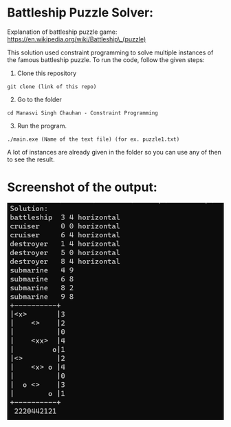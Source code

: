 Battleship Puzzle Solver:
=========================

Explanation of battleship puzzle game:
https://en.wikipedia.org/wiki/Battleship\_(puzzle)

This solution used constraint programming to solve multiple instances of the famous battleship puzzle. To run the code, follow the given steps:

1. Clone this repository
```
git clone (link of this repo)
```
2. Go to the folder
```
cd Manasvi Singh Chauhan - Constraint Programming
```
3. Run the program.
```
./main.exe (Name of the text file) (for ex. puzzle1.txt)
```
A lot of instances are already given in the folder so you can use any of then to see the result.

Screenshot of the output: 
=========================
![Output](Output_SS.png)
